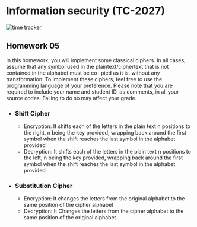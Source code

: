 # Information security (TC-2027)
[![time tracker](https://wakatime.com/badge/github/angeltrevinov/Ciphers.svg)](https://wakatime.com/badge/github/angeltrevinov/Ciphers)
## Homework 05

In this homework, you will implement some classical ciphers. In all cases, assume that any symbol used in the plaintext/ciphertext that is not contained in the alphabet must be co- pied as it is, without any transformation. To implement these ciphers, feel free to use the programming language of your preference.
Please note that you are required to include your name and student ID, as comments, in all your source codes. Failing to do so may affect your grade.

- ### Shift Cipher
  - Encryption: It shifts each of the letters in the plain text n positions to         the right, n being the key provided, wrapping back around the first symbol when the shift reaches the last symbol in the alphabet provided
  - Decryption: It shifts each of the letters in the plain text n positions to the left, n being the key provided, wrapping back around the first symbol when the shift reaches the last symbol in the alphabet provided
- ### Substitution Cipher
  - Encryption: It changes the letters from the original alphabet to the same position of the cipher alphabet
  - Decryption: It Changes the letters from the cipher alphabet to the same position of the original alphabet
